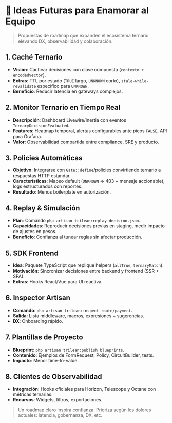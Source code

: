 # 🚀 Ideas Futuras para Enamorar al Equipo

> Propuestas de roadmap que expanden el ecosistema ternario elevando DX, observabilidad y colaboración.

## 1. Caché Ternario
- **Visión**: Cachear decisiones con clave compuesta (`contexto + encodedVector`).
- **Extras**: TTL por estado (`TRUE` largo, `UNKNOWN` corto), `stale-while-revalidate` específico para `UNKNOWN`.
- **Beneficio**: Reducir latencia en gateways complejos.

## 2. Monitor Ternario en Tiempo Real
- **Descripción**: Dashboard Livewire/Inertia con eventos `TernaryDecisionEvaluated`.
- **Features**: Heatmap temporal, alertas configurables ante picos `FALSE`, API para Grafana.
- **Valor**: Observabilidad compartida entre compliance, SRE y producto.

## 3. Policies Automáticas
- **Objetivo**: Integrarse con `Gate::define`/policies convirtiendo ternario a respuestas HTTP estándar.
- **Características**: Mapeo default (`UNKNOWN` => 403 + mensaje accionable), logs estructurados con reportes.
- **Resultado**: Menos boilerplate en autorización.

## 4. Replay & Simulación
- **Plan**: Comando `php artisan trilean:replay decision.json`.
- **Capacidades**: Reproducir decisiones previas en staging, medir impacto de ajustes en pesos.
- **Beneficio**: Confianza al tunear reglas sin afectar producción.

## 5. SDK Frontend
- **Idea**: Paquete TypeScript que replique helpers (`allTrue`, `ternaryMatch`).
- **Motivación**: Sincronizar decisiones entre backend y frontend (SSR + SPA).
- **Extras**: Hooks React/Vue para UI reactiva.

## 6. Inspector Artisan
- **Comando**: `php artisan trilean:inspect route/payment`.
- **Salida**: Lista middleware, macros, expresiones + sugerencias.
- **DX**: Onboarding rápido.

## 7. Plantillas de Proyecto
- **Blueprint**: `php artisan trilean:publish blueprints`.
- **Contenido**: Ejemplos de FormRequest, Policy, CircuitBuilder, tests.
- **Impacto**: Menor time-to-value.

## 8. Clientes de Observabilidad
- **Integración**: Hooks oficiales para Horizon, Telescope y Octane con métricas ternarias.
- **Recursos**: Widgets, filtros, exportaciones.

> Un roadmap claro inspira confianza. Prioriza según los dolores actuales: latencia, gobernanza, DX, etc.
